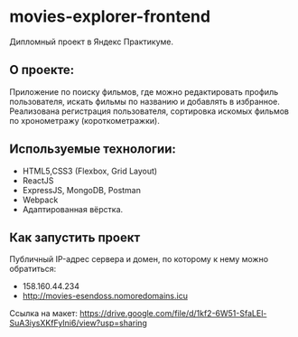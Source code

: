 # movies-explorer-frontend
Дипломный проект в Яндекс Практикуме.

**О проекте:**
---
Приложение по поиску фильмов, где можно редактировать профиль пользователя, искать фильмы по названию и добавлять в избранное. Реализована регистрация пользователя, сортировка искомых фильмов по хронометражу (короткометражки).

**Используемые технологии:**
---
- HTML5,CSS3 (Flexbox, Grid Layout)
- ReactJS
- ExpressJS, MongoDB, Postman
- Webpack
- Aдаптированная вёрстка.

**Как запустить проект**
---
Публичный IP-адрес сервера и домен, по которому к нему можно обратиться:
- 158.160.44.234
- http://movies-esendoss.nomoredomains.icu

Ссылка на макет: https://drive.google.com/file/d/1kf2-6W51-SfaLEl-SuA3iysXKfFyIni6/view?usp=sharing
